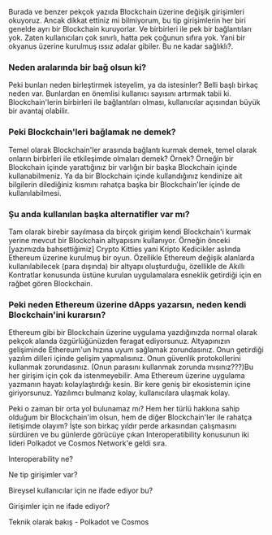 Burada ve benzer pekçok yazıda Blockchain üzerine değişik girişimleri okuyoruz. Ancak dikkat ettiniz mi bilmiyorum, bu tip girişimlerin her biri genelde ayrı bir Blockchain kuruyorlar. Ve birbirleri ile pek bir bağlantıları yok. Zaten kullanıcıları çok sınırlı, hatta pek çoğunun sıfıra yok. Yani bir okyanus üzerine kurulmuş ıssız adalar gibiler. Bu ne kadar sağlıklı?.

### Neden aralarında bir bağ olsun ki?

Peki bunları neden birleştirmek isteyelim, ya da istesinler? Belli başlı birkaç neden var. Bunlardan en önemlisi kullanıcı sayısını artırmak tabii ki. Blockchain'lerin birbirleri ile bağlantıları olması, kullanıcılar açısından büyük bir avantaj olabilir. 

### Peki Blockchain'leri bağlamak ne demek? 

Temel olarak Blockchain'ler arasında bağlantı kurmak demek, temel olarak onların birbirleri ile etkileşimde olmaları demek? Örnek? Örneğin bir Blockchain içinde yarattığınız bir varlığın bir başka Blockchain içinde kullanabilmeniz. Ya da bir Blockchain içinde kullandığınız kendinize ait bilgilerin dilediğiniz kısmını rahatça başka bir Blockchain'ler içinde de kullanılabilmesi. 

### Şu anda kullanılan başka alternatifler var mı?

Tam olarak birebir sayılmasa da birçok girişim kendi Blockchain'i kurmak yerine mevcut bir Blockchain altyapısını kullanıyor. Örneğin önceki [yazımızda bahsettiğimiz] Crypto Kitties yani Kripto Kedicikler aslında Ethereum üzerine kurulmuş bir oyun. Özellikle Ethereum değişik alanlarda kullanılabilecek (para dışında) bir altyapı oluşturduğu, özellikle de Akıllı Kontratlar konusunda üstüne kurulan uygulamalara esneklik getirdiği için en rağbet gören Blockchain. 


### Peki neden Ethereum üzerine dApps yazarsın, neden kendi Blockchain'ini kurarsın?

Ethereum gibi bir Blockchain üzerine uygulama yazdığınızda normal olarak pekçok alanda özgürlüğünüzden feragat ediyorsunuz. Altyapınızın gelişiminde Ethereum'un hızına uyum sağlamak zorundasınız. Onun getirdiği yazılım dilleri içinde gelişim yapmalısınız. Onun güvenlik protokollerini kullanmak zorundasınız. (Onun parasını kullanmak zorunda mısınız???)Bu her girişim için çok da istenmeyebilir. Ama Ethereum üzerine uygulama yazmanın hayatı kolaylaştırdığı kesin. Bir kere geniş bir ekosistemin içine giriyorsunuz. Yazılımcı bulmanız kolay, kullanıcılara ulaşmak kolay. 

Peki o zaman bir orta yol bulunamaz mı? Hem her türlü hakkına sahip olduğum bir Blockchain'im olsun, hem de diğer Blockchain'ler ile rahatça iletişimde olayım? İşte son birkaç yıldır perde arkasından çalışmasını sürdüren ve bu günlerde görücüye çıkan Interoperatibility konusunun iki lideri Polkadot ve Cosmos Network'e geldi sıra. 

Interoperability ne?


Ne tip girişimler var?


Bireysel kullanıcılar için ne ifade ediyor bu?


Girişimler için ne ifade ediyor?


Teknik olarak bakış - Polkadot ve Cosmos

